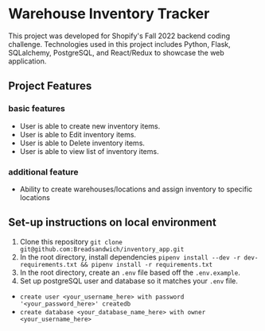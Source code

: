 # Warehouse Inventory Tracker

This project was developed for Shopify's Fall 2022 backend coding challenge.
Technologies used in this project includes Python, Flask, SQLalchemy, PostgreSQL, and React/Redux to showcase the web application.

## Project Features
### basic features
* User is able to create new inventory items.
* User is able to Edit inventory items.
* User is able to Delete inventory items.
* User is able to view list of inventory items.

### additional feature
* Ability to create warehouses/locations and assign inventory to specific locations

## Set-up instructions on local environment
1. Clone this repository `git clone git@github.com:Breadsandwich/inventory_app.git`
2. In the root directory, install dependencies `pipenv install --dev -r dev-requirements.txt && pipenv install -r requirements.txt`
3. In the root directory, create an `.env` file based off the `.env.example`.
4. Set up postgreSQL user and database so it matches your `.env` file.
* `create user <your_username_here> with password '<your_password_here>' createdb`
* `create database <your_database_name_here> with owner <your_username_here>`
